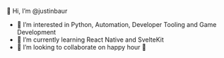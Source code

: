 👋 Hi, I’m @justinbaur

- 👀 I’m interested in Python, Automation, Developer Tooling and Game Development
- 🌱 I’m currently learning React Native and SvelteKit
- 💞️ I’m looking to collaborate on happy hour 🍻

<!---
justinbaur/justinbaur is a ✨ special ✨ repository because its `README.md` (this file) appears on your GitHub profile.
You can click the Preview link to take a look at your changes.
--->
